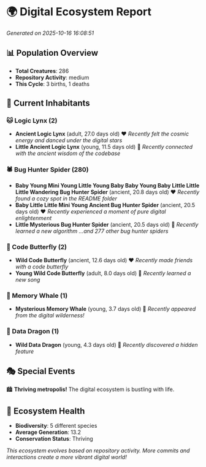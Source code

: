 # 🌍 Digital Ecosystem Report
*Generated on 2025-10-16 16:08:51*

## 📊 Population Overview
- **Total Creatures**: 286
- **Repository Activity**: medium
- **This Cycle**: 3 births, 1 deaths

## 👥 Current Inhabitants

### 🐱 Logic Lynx (2)
- **Ancient Logic Lynx** (adult, 27.0 days old) ❤️
  *Recently felt the cosmic energy and danced under the digital stars*
- **Little Ancient Logic Lynx** (young, 11.5 days old) 💚
  *Recently connected with the ancient wisdom of the codebase*

### 🕷️ Bug Hunter Spider (280)
- **Baby Young Mini Young Little Young Baby Baby Young Baby Little Little Little Wandering Bug Hunter Spider** (ancient, 20.8 days old) ❤️
  *Recently found a cozy spot in the README folder*
- **Baby Little Little Mini Young Ancient Bug Hunter Spider** (ancient, 20.5 days old) ❤️
  *Recently experienced a moment of pure digital enlightenment*
- **Little Mysterious Bug Hunter Spider** (ancient, 20.5 days old) 💛
  *Recently learned a new algorithm*
  *...and 277 other bug hunter spiders*

### 🦋 Code Butterfly (2)
- **Wild Code Butterfly** (ancient, 12.6 days old) ❤️
  *Recently made friends with a code butterfly*
- **Young Wild Code Butterfly** (adult, 8.0 days old) 💛
  *Recently learned a new song*

### 🐋 Memory Whale (1)
- **Mysterious Memory Whale** (young, 3.7 days old) 💚
  *Recently appeared from the digital wilderness!*

### 🐉 Data Dragon (1)
- **Wild Data Dragon** (young, 4.3 days old) 💚
  *Recently discovered a hidden feature*

## 🎭 Special Events

🏙️ **Thriving metropolis!** The digital ecosystem is bustling with life.

## 🔬 Ecosystem Health
- **Biodiversity**: 5 different species
- **Average Generation**: 13.2
- **Conservation Status**: Thriving

*This ecosystem evolves based on repository activity. More commits and interactions create a more vibrant digital world!*